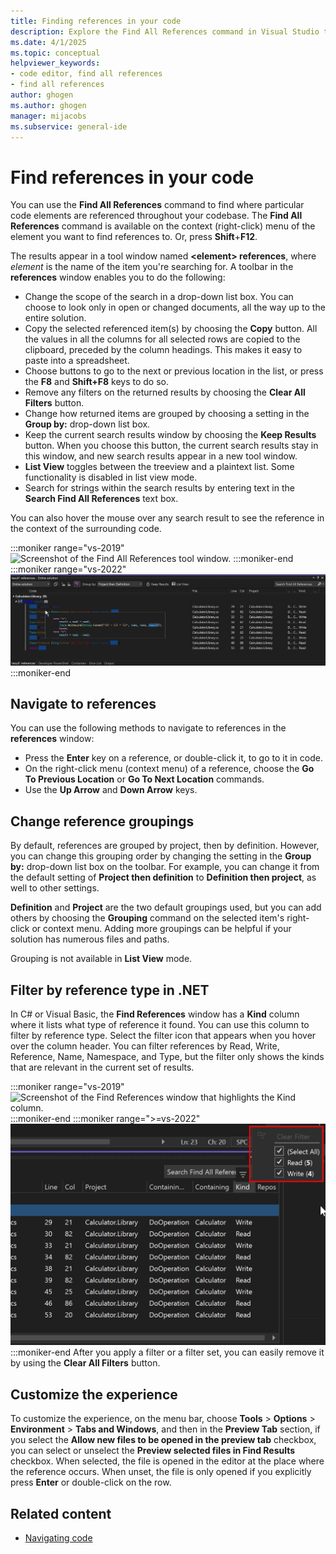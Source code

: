```yaml
---
title: Finding references in your code
description: Explore the Find All References command in Visual Studio to find references to particular code elements in your code, including by reference type.
ms.date: 4/1/2025
ms.topic: conceptual
helpviewer_keywords:
- code editor, find all references
- find all references
author: ghogen
ms.author: ghogen
manager: mijacobs
ms.subservice: general-ide
---
```

# Find references in your code

You can use the **Find All References** command to find where particular code elements are referenced throughout your codebase. The **Find All References** command is available on the context (right-click) menu of the element you want to find references to. Or, press **Shift**+**F12**.

The results appear in a tool window named **\<element> references**, where *element* is the name of the item you're searching for. A toolbar in the **references** window enables you to do the following:

- Change the scope of the search in a drop-down list box. You can choose to look only in open or changed documents, all the way up to the entire solution.
- Copy the selected referenced item(s) by choosing the **Copy** button. All the values in all the columns for all selected rows are copied to the clipboard, preceded by the column headings. This makes it easy to paste into a spreadsheet.
- Choose buttons to go to the next or previous location in the list, or press the **F8** and **Shift+F8** keys to do so.
- Remove any filters on the returned results by choosing the **Clear All Filters** button.
- Change how returned items are grouped by choosing a setting in the **Group by:** drop-down list box.
- Keep the current search results window by choosing the **Keep Results** button. When you choose this button, the current search results stay in this window, and new search results appear in a new tool window.
- **List View** toggles between the treeview and a plaintext list. Some functionality is disabled in list view mode.
- Search for strings within the search results by entering text in the **Search Find All References** text box.

You can also hover the mouse over any search result to see the reference in the context of the surrounding code.

:::moniker range="vs-2019"
![Screenshot of the Find All References tool window.](../ide/media/vside_findallreferences.png)
:::moniker-end
:::moniker range="vs-2022"
![Screenshot of the Find All References tool window.](media/vs-2022/find-all-references.png)
:::moniker-end

## Navigate to references

You can use the following methods to navigate to references in the **references** window:

- Press the **Enter** key on a reference, or double-click it, to go to it in code.
- On the right-click menu (context menu) of a reference, choose the **Go To Previous Location** or **Go To Next Location** commands.
- Use the **Up Arrow** and **Down Arrow** keys.

## Change reference groupings

By default, references are grouped by project, then by definition. However, you can change this grouping order by changing the setting in the **Group by:** drop-down list box on the toolbar. For example, you can change it from the default setting of **Project then definition** to **Definition then project**, as well to other settings.

**Definition** and **Project** are the two default groupings used, but you can add others by choosing the **Grouping** command on the selected item's right-click or context menu. Adding more groupings can be helpful if your solution has numerous files and paths.

Grouping is not available in **List View** mode.

## Filter by reference type in .NET

In C# or Visual Basic, the **Find References** window has a **Kind** column where it lists what type of reference it found. You can use this column to filter by reference type. Select the filter icon that appears when you hover over the column header. You can filter references by Read, Write, Reference, Name, Namespace, and Type, but the filter only shows the kinds that are relevant in the current set of results.

:::moniker range="vs-2019"
![Screenshot of the Find References window that highlights the Kind column.](../ide/media/vside_findallreferencesKind.png)
:::moniker-end
:::moniker range=">=vs-2022"
![Screenshot of the Find References window that highlights the Kind column.](media/vs-2022/find-all-references-kind-filter.png)
:::moniker-end
After you apply a filter or a filter set, you can easily remove it by using the **Clear All Filters** button.

## Customize the experience

To customize the experience, on the menu bar, choose **Tools** > **Options** > **Environment** > **Tabs and Windows**, and then in the **Preview Tab** section, if you select the **Allow new files to be opened in the preview tab** checkbox, you can select or unselect the **Preview selected files in Find Results** checkbox. When selected, the file is opened in the editor at the place where the reference occurs. When unset, the file is only opened if you explicitly press **Enter** or double-click on the row.

## Related content

- [Navigating code](../ide/navigating-code.md)
